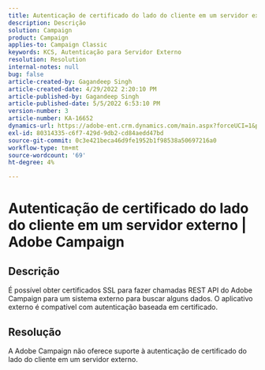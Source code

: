 ```yaml
---
title: Autenticação de certificado do lado do cliente em um servidor externo | Adobe Campaign
description: Descrição
solution: Campaign
product: Campaign
applies-to: Campaign Classic
keywords: KCS, Autenticação para Servidor Externo
resolution: Resolution
internal-notes: null
bug: false
article-created-by: Gagandeep Singh
article-created-date: 4/29/2022 2:20:10 PM
article-published-by: Gagandeep Singh
article-published-date: 5/5/2022 6:53:10 PM
version-number: 3
article-number: KA-16652
dynamics-url: https://adobe-ent.crm.dynamics.com/main.aspx?forceUCI=1&pagetype=entityrecord&etn=knowledgearticle&id=5b70dc75-c7c7-ec11-a7b6-0022480a1de4
exl-id: 80314335-c6f7-429d-9db2-cd84aedd47bd
source-git-commit: 0c3e421beca46d9fe1952b1f98538a50697216a0
workflow-type: tm+mt
source-wordcount: '69'
ht-degree: 4%

---
```


# Autenticação de certificado do lado do cliente em um servidor externo | Adobe Campaign

## Descrição


É possível obter certificados SSL para fazer chamadas REST API do Adobe Campaign para um sistema externo para buscar alguns dados. O aplicativo externo é compatível com autenticação baseada em certificado.


## Resolução


A Adobe Campaign não oferece suporte à autenticação de certificado do lado do cliente em um servidor externo.
